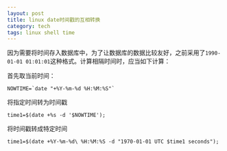 ```yaml
---
layout: post
title: linux date时间戳的互相转换
category: tech
tags: linux shell time
---
```


因为需要将时间存入数据库中，为了让数据库的数据比较友好，之前采用了`1990-01-01 01:01:01`这种格式。计算相隔时间时，应当如下计算：

首先取当前时间：

	NOWTIME=`date "+%Y-%m-%d %H:%M:%S"`

将指定时间转为时间戳

	time1=$(date +%s -d '$NOWTIME');
	
将时间戳转成特定时间

	time1=$(date +%Y-%m-%d\ %H:%M:%S -d "1970-01-01 UTC $time1 seconds");

